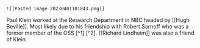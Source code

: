 	![[Pasted image 20230401101843.png]] 
Paul Klein worked at the Research Department in NBC headed by [[Hugh Beville]]. Most likely due to his friendship with Robert Sarnoff who was a former member of the OSS [^1] [^2].  [[Richard Lindheim]] was also a friend of Klein.

